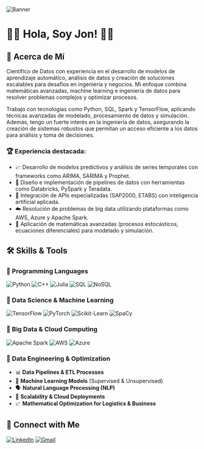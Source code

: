 ![Banner](image.png)

# 🔢🔬 Hola, Soy Jon! 🧠🚀

## 🚀 Acerca de Mí

Científico de Datos con experiencia en el desarrollo de modelos de aprendizaje automático, análisis de datos y creación de soluciones escalables para desafíos en ingeniería y negocios. Mi enfoque combina matemáticas avanzadas, machine learning e ingeniería de datos para resolver problemas complejos y optimizar procesos.

Trabajo con tecnologías como Python, SQL, Spark y TensorFlow, aplicando técnicas avanzadas de modelado, procesamiento de datos y simulación. Además, tengo un fuerte interés en la ingeniería de datos, asegurando la creación de sistemas robustos que permitan un acceso eficiente a los datos para análisis y toma de decisiones.

### 🏆 Experiencia destacada:

- 📈 Desarrollo de modelos predictivos y análisis de series temporales con frameworks como ARIMA, SARIMA y Prophet.
- 🔧 Diseño e implementación de pipelines de datos con herramientas como Databricks, PySpark y Teradata.
- 🔬 Integración de APIs especializadas (SAP2000, ETABS) con inteligencia artificial aplicada.
- ☁️ Resolución de problemas de big data utilizando plataformas como AWS, Azure y Apache Spark.
- 🧮 Aplicación de matemáticas avanzadas (procesos estocásticos, ecuaciones diferenciales) para modelado y simulación.

## 🛠 Skills & Tools

### 🔹 Programming Languages

![Python](https://img.shields.io/badge/-Python-3776AB?style=for-the-badge&logo=python&logoColor=white)
![C++](https://img.shields.io/badge/-C++-00599C?style=for-the-badge&logo=c%2B%2B&logoColor=white)
![Julia](https://img.shields.io/badge/-Julia-9558B2?style=for-the-badge&logo=julia&logoColor=white)
![SQL](https://img.shields.io/badge/-SQL-CC2927?style=for-the-badge&logo=postgresql&logoColor=white)
![NoSQL](https://img.shields.io/badge/-NoSQL-4DB33D?style=for-the-badge&logo=mongodb&logoColor=white)

### 🔹 Data Science & Machine Learning

![TensorFlow](https://img.shields.io/badge/-TensorFlow-FF6F00?style=for-the-badge&logo=tensorflow&logoColor=white)
![PyTorch](https://img.shields.io/badge/-PyTorch-EE4C2C?style=for-the-badge&logo=pytorch&logoColor=white)
![Scikit-Learn](https://img.shields.io/badge/-Scikit%20Learn-F7931E?style=for-the-badge&logo=scikit-learn&logoColor=white)
![SpaCy](https://img.shields.io/badge/-SpaCy-09A3D5?style=for-the-badge&logo=spacy&logoColor=white)

### 🔹 Big Data & Cloud Computing

![Apache Spark](https://img.shields.io/badge/-Apache%20Spark-E25A1C?style=for-the-badge&logo=apache-spark&logoColor=white)
![AWS](https://img.shields.io/badge/-AWS-FF9900?style=for-the-badge&logo=amazon-aws&logoColor=white)
![Azure](https://img.shields.io/badge/-Azure-0089D6?style=for-the-badge&logo=microsoft-azure&logoColor=white)

### 🔹 Data Engineering & Optimization

- 📊 **Data Pipelines & ETL Processes**
- 🤖 **Machine Learning Models** (Supervised & Unsupervised)
- 🗣 **Natural Language Processing (NLP)**
- 🚀 **Scalability & Cloud Deployments**
- 📈 **Mathematical Optimization for Logistics & Business**

## 🔗 Connect with Me
[![LinkedIn](https://img.shields.io/badge/-LinkedIn-0077B5?style=for-the-badge&logo=linkedin&logoColor=white)](https://www.linkedin.com/in/sordojonathan/)
[![Gmail](https://img.shields.io/badge/-Gmail-D14836?style=for-the-badge&logo=gmail&logoColor=white)](mailto:riemannespresso3.1416@gmail.com)


